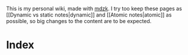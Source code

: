 This is my personal wiki, made with [mdzk](https://mdzk.app). I try too keep these pages as [[Dynamic vs static notes|dynamic]] and [[Atomic notes|atomic]] as possible, so big changes to the content are to be expected. 

# Index
